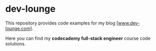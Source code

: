 # dev-lounge

This repository provides code examples for my blog [www.dev-lounge.com].

Here you can find my **codecademy full-stack engineer** course code solutions.
